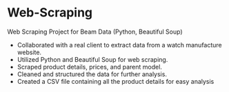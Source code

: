 # Web-Scraping
 Web Scraping Project for Beam Data (Python, Beautiful Soup)
 * Collaborated with a real client to extract data from a watch manufacture website.
 * Utilized Python and Beautiful Soup for web scraping.
 * Scraped product details, prices, and parent model.
 * Cleaned and structured the data for further analysis.
 * Created a CSV file containing all the product details for easy analysis
